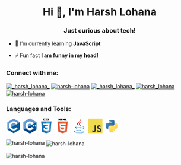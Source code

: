 <h1 align="center">Hi 👋, I'm Harsh Lohana</h1>
<h3 align="center">Just curious about tech!</h3>

- 🌱 I’m currently learning **JavaScript**

- ⚡ Fun fact **I am funny in my head!**

<h3 align="left">Connect with me:</h3>
<p align="left">
<a href="https://twitter.com/_harsh_lohana_" target="blank"><img align="center" src="https://raw.githubusercontent.com/rahuldkjain/github-profile-readme-generator/master/src/images/icons/Social/twitter.svg" alt="_harsh_lohana_" height="30" width="40" /></a>
<a href="https://linkedin.com/in/harsh-lohana" target="blank"><img align="center" src="https://raw.githubusercontent.com/rahuldkjain/github-profile-readme-generator/master/src/images/icons/Social/linked-in-alt.svg" alt="harsh-lohana" height="30" width="40" /></a>
<a href="https://instagram.com/_harsh_lohana_" target="blank"><img align="center" src="https://raw.githubusercontent.com/rahuldkjain/github-profile-readme-generator/master/src/images/icons/Social/instagram.svg" alt="_harsh_lohana_" height="30" width="40" /></a>
<a href="https://www.codechef.com/users/harsh_lohana" target="blank"><img align="center" src="https://cdn.jsdelivr.net/npm/simple-icons@3.1.0/icons/codechef.svg" alt="harsh_lohana" height="30" width="40" /></a>
<a href="https://www.leetcode.com/harsh-lohana" target="blank"><img align="center" src="https://raw.githubusercontent.com/rahuldkjain/github-profile-readme-generator/master/src/images/icons/Social/leet-code.svg" alt="harsh-lohana" height="30" width="40" /></a>
</p>

<h3 align="left">Languages and Tools:</h3>
<p align="left"> <a href="https://www.cprogramming.com/" target="_blank" rel="noreferrer"> <img src="https://raw.githubusercontent.com/devicons/devicon/master/icons/c/c-original.svg" alt="c" width="40" height="40"/> </a> <a href="https://www.w3schools.com/cpp/" target="_blank" rel="noreferrer"> <img src="https://raw.githubusercontent.com/devicons/devicon/master/icons/cplusplus/cplusplus-original.svg" alt="cplusplus" width="40" height="40"/> </a> <a href="https://www.w3schools.com/css/" target="_blank" rel="noreferrer"> <img src="https://raw.githubusercontent.com/devicons/devicon/master/icons/css3/css3-original-wordmark.svg" alt="css3" width="40" height="40"/> </a> <a href="https://www.w3.org/html/" target="_blank" rel="noreferrer"> <img src="https://raw.githubusercontent.com/devicons/devicon/master/icons/html5/html5-original-wordmark.svg" alt="html5" width="40" height="40"/> </a> <a href="https://www.java.com" target="_blank" rel="noreferrer"> <img src="https://raw.githubusercontent.com/devicons/devicon/master/icons/java/java-original.svg" alt="java" width="40" height="40"/> </a> <a href="https://developer.mozilla.org/en-US/docs/Web/JavaScript" target="_blank" rel="noreferrer"> <img src="https://raw.githubusercontent.com/devicons/devicon/master/icons/javascript/javascript-original.svg" alt="javascript" width="40" height="40"/> </a> <a href="https://www.python.org" target="_blank" rel="noreferrer"> <img src="https://raw.githubusercontent.com/devicons/devicon/master/icons/python/python-original.svg" alt="python" width="40" height="40"/> </a> </p>

<p><img align="left" src="https://github-readme-stats.vercel.app/api/top-langs?username=harsh-lohana&show_icons=true&locale=en&layout=compact" alt="harsh-lohana" /></p>

<p>&nbsp;<img align="center" src="https://github-readme-stats.vercel.app/api?username=harsh-lohana&show_icons=true&locale=en" alt="harsh-lohana" /></p>

<p><img align="center" src="https://github-readme-streak-stats.herokuapp.com/?user=harsh-lohana&" alt="harsh-lohana" /></p>
